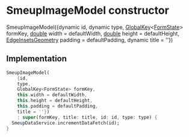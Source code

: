 


# SmeupImageModel constructor







SmeupImageModel({dynamic id, dynamic type, [GlobalKey](https://api.flutter.dev/flutter/widgets/GlobalKey-class.html)&lt;[FormState](https://api.flutter.dev/flutter/widgets/FormState-class.html)> formKey, [double](https://api.flutter.dev/flutter/dart-core/double-class.html) width = defaultWidth, [double](https://api.flutter.dev/flutter/dart-core/double-class.html) height = defaultHeight, [EdgeInsetsGeometry](https://api.flutter.dev/flutter/painting/EdgeInsetsGeometry-class.html) padding = defaultPadding, dynamic title = ''})





## Implementation

```dart
SmeupImageModel(
    {id,
    type,
    GlobalKey<FormState> formKey,
    this.width = defaultWidth,
    this.height = defaultHeight,
    this.padding = defaultPadding,
    title = ''})
    : super(formKey, title: title, id: id, type: type) {
  SmeupDataService.incrementDataFetch(id);
}
```







